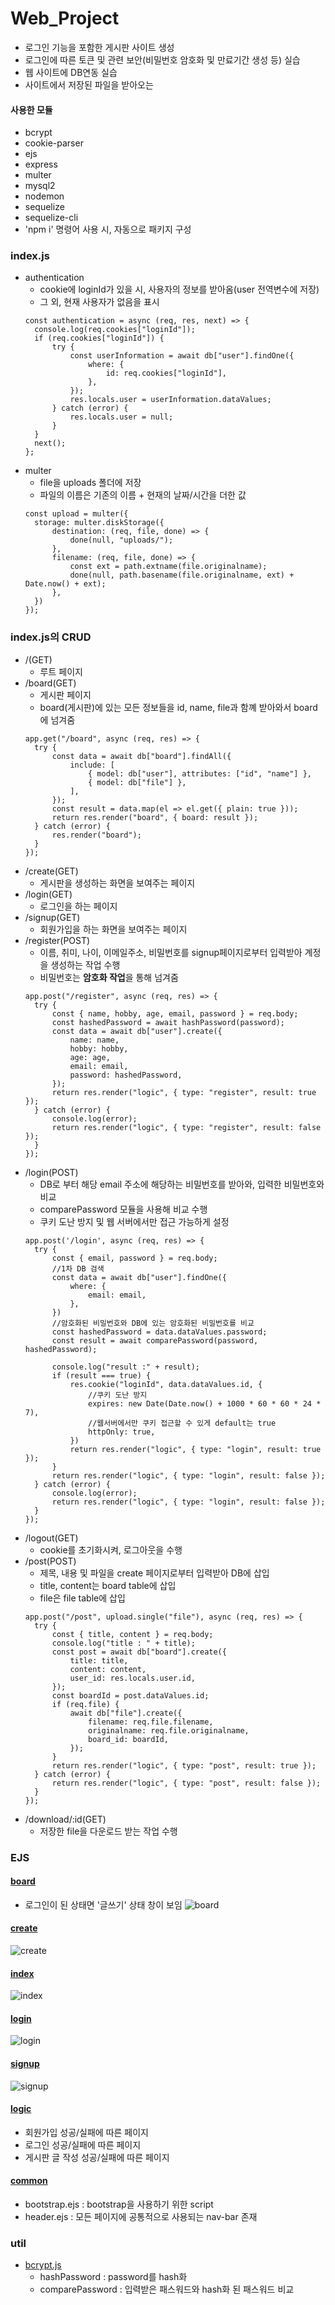# Web_Project
- 로그인 기능을 포함한 게시판 사이트 생성
- 로그인에 따른 토큰 및 관련 보안(비밀번호 암호화 및 만료기간 생성 등) 실습
- 웹 사이트에 DB연동 실습
- 사이트에서 저장된 파일을 받아오는 

#### 사용한 모듈
- bcrypt
- cookie-parser
- ejs
- express
- multer
- mysql2
- nodemon
- sequelize
- sequelize-cli
- 'npm i' 명령어 사용 시, 자동으로 패키지 구성

### index.js
- authentication
  - cookie에 loginId가 있을 시, 사용자의 정보를 받아옴(user 전역변수에 저장)
  - 그 외, 현재 사용자가 없음을 표시
  ```
  const authentication = async (req, res, next) => {
    console.log(req.cookies["loginId"]);
    if (req.cookies["loginId"]) {
        try {
            const userInformation = await db["user"].findOne({
                where: {
                    id: req.cookies["loginId"],
                },
            });
            res.locals.user = userInformation.dataValues;
        } catch (error) {
            res.locals.user = null;
        }
    }
    next();
  };
  ```
- multer
  - file을 uploads 폴더에 저장
  - 파일의 이름은 기존의 이름 + 현재의 날짜/시간을 더한 값
  ```
  const upload = multer({
    storage: multer.diskStorage({
        destination: (req, file, done) => {
            done(null, "uploads/");
        },
        filename: (req, file, done) => {
            const ext = path.extname(file.originalname);
            done(null, path.basename(file.originalname, ext) + Date.now() + ext);
        },
    })
  });
  ```

### index.js의 CRUD
- /(GET)
  - 루트 페이지
- /board(GET)
  - 게시판 페이지
  - board(게시판)에 있는 모든 정보들을 id, name, file과 함꼐 받아와서 board에 넘겨줌
  ```
  app.get("/board", async (req, res) => {
    try {
        const data = await db["board"].findAll({
            include: [
                { model: db["user"], attributes: ["id", "name"] },
                { model: db["file"] },
            ],
        });
        const result = data.map(el => el.get({ plain: true }));
        return res.render("board", { board: result });
    } catch (error) {
        res.render("board");
    }
  });
  ```
- /create(GET)
  - 게시판을 생성하는 화면을 보여주는 페이지
- /login(GET)
  - 로그인을 하는 페이지
- /signup(GET)
  - 회원가입을 하는 화면을 보여주는 페이지
- /register(POST)
  - 이름, 취미, 나이, 이메일주소, 비밀번호를 signup페이지로부터 입력받아 계정을 생성하는 작업 수행
  - 비밀번호는 **암호화 작업**을 통해 넘겨줌
  ```
  app.post("/register", async (req, res) => {
    try {
        const { name, hobby, age, email, password } = req.body;
        const hashedPassword = await hashPassword(password);
        const data = await db["user"].create({
            name: name,
            hobby: hobby,
            age: age,
            email: email,
            password: hashedPassword,
        });
        return res.render("logic", { type: "register", result: true });
    } catch (error) {
        console.log(error);
        return res.render("logic", { type: "register", result: false });
    }
  });
  ```
- /login(POST)
  - DB로 부터 해당 email 주소에 해당하는 비밀번호를 받아와, 입력한 비밀번호와 비교
  - comparePassword 모듈을 사용해 비교 수행
  - 쿠키 도난 방지 및 웹 서버에서만 접근 가능하게 설정
  ```
  app.post('/login', async (req, res) => {
    try {
        const { email, password } = req.body;
        //1차 DB 검색
        const data = await db["user"].findOne({
            where: {
                email: email,
            },
        })
        //암호화된 비밀번호와 DB에 있는 암호화된 비밀번호를 비교
        const hashedPassword = data.dataValues.password;
        const result = await comparePassword(password, hashedPassword);

        console.log("result :" + result);
        if (result === true) {
            res.cookie("loginId", data.dataValues.id, {
                //쿠키 도난 방지
                expires: new Date(Date.now() + 1000 * 60 * 60 * 24 * 7),
                //웹서버에서만 쿠키 접근할 수 있게 default는 true
                httpOnly: true,
            })
            return res.render("logic", { type: "login", result: true });
        }
        return res.render("logic", { type: "login", result: false });
    } catch (error) {
        console.log(error);
        return res.render("logic", { type: "login", result: false });
    }
  });
  ```
- /logout(GET)
  - cookie를 초기화시켜, 로그아웃을 수행
- /post(POST)
  - 제목, 내용 및 파일을 create 페이지로부터 입력받아 DB에 삽입
  - title, content는 board table에 삽입
  - file은 file table에 삽입
  ```
  app.post("/post", upload.single("file"), async (req, res) => {
    try {
        const { title, content } = req.body;
        console.log("title : " + title);
        const post = await db["board"].create({
            title: title,
            content: content,
            user_id: res.locals.user.id,
        });
        const boardId = post.dataValues.id;
        if (req.file) {
            await db["file"].create({
                filename: req.file.filename,
                originalname: req.file.originalname,
                board_id: boardId,
            });
        }
        return res.render("logic", { type: "post", result: true });
    } catch (error) {
        return res.render("logic", { type: "post", result: false });
    }
  });
  ```
- /download/:id(GET)
  - 저장한 file을 다운로드 받는 작업 수행
  
### EJS
#### [board](https://github.com/KimUJin3359/Web_Project/blob/master/views/board.ejs)
- 로그인이 된 상태면 '글쓰기' 상태 창이 보임
  ![board](https://user-images.githubusercontent.com/50474972/108709961-bd63be80-7556-11eb-9046-2694f69ea48c.JPG)
#### [create](https://github.com/KimUJin3359/Web_Project/blob/master/views/create.ejs)
  ![create](https://user-images.githubusercontent.com/50474972/108709963-bdfc5500-7556-11eb-9f1f-b5f18c573baf.JPG)
#### [index](https://github.com/KimUJin3359/Web_Project/blob/master/views/index.ejs)
  ![index](https://user-images.githubusercontent.com/50474972/108709946-b9d03780-7556-11eb-95bc-21cd6f6c4581.JPG)
#### [login](https://github.com/KimUJin3359/Web_Project/blob/master/views/login.ejs)
  ![login](https://user-images.githubusercontent.com/50474972/108709956-bd63be80-7556-11eb-8f82-484a3baafbdc.JPG)
#### [signup](https://github.com/KimUJin3359/Web_Project/blob/master/views/signup.ejs)  
  ![signup](https://user-images.githubusercontent.com/50474972/108709952-bb016480-7556-11eb-8d11-26c261231cd9.JPG)
#### [logic](https://github.com/KimUJin3359/Web_Project/blob/master/views/logic.ejs)
- 회원가입 성공/실패에 따른 페이지
- 로그인 성공/실패에 따른 페이지
- 게시판 글 작성 성공/실패에 따른 페이지
#### [common](https://github.com/KimUJin3359/Web_Project/tree/master/views/common)
- bootstrap.ejs : bootstrap을 사용하기 위한 script
- header.ejs : 모든 페이지에 공통적으로 사용되는 nav-bar 존재

### util
- [bcrypt.js](https://github.com/KimUJin3359/Web_Project/blob/master/utils/bcrypt.js)
  - hashPassword : password를 hash화
  - comparePassword : 입력받은 패스워드와 hash화 된 패스워드 비교
  



